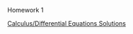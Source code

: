 Homework 1

[Calculus/Differential Equations Solutions](https://github.com/CamWeil/math4610/blob/master/homework/nmhw1.pdf)
